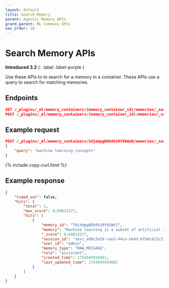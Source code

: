 ```yaml
---
layout: default
title: Search Memory
parent: Agentic Memory APIs
grand_parent: ML Commons APIs
nav_order: 10
---
```


# Search Memory APIs
**Introduced 3.2**
{: .label .label-purple }

Use these APIs to to search for a memory in a container. These APIs use a query to search for matching memories.

## Endpoints

```json
GET /_plugins/_ml/memory_containers/{memory_container_id}/memories/_search
POST /_plugins/_ml/memory_containers/{memory_container_id}/memories/_search
```

## Example request

```json
POST /_plugins/_ml/memory_containers/SdjmmpgBOh0h20Y9kWuN/memories/_search
{
    "query": "machine learning concepts"
}
```
{% include copy-curl.html %}

## Example response

```json
{
    "timed_out": false,
    "hits": {
        "total": 1,
        "max_score": 0.69813377,
        "hits": [
            {
                "memory_id": "T9jtmpgBOh0h20Y91WtZ",
                "memory": "Machine learning is a subset of artificial intelligence",
                "_score": 0.69813377,
                "session_id": "sess_a99c5a19-cee3-44ce-b64d-6fbdc411c537",
                "user_id": "admin",
                "memory_type": "RAW_MESSAGE",
                "role": "assistant",
                "created_time": 1754945934681,
                "last_updated_time": 1754945934681
            }
        ]
    }
}
```